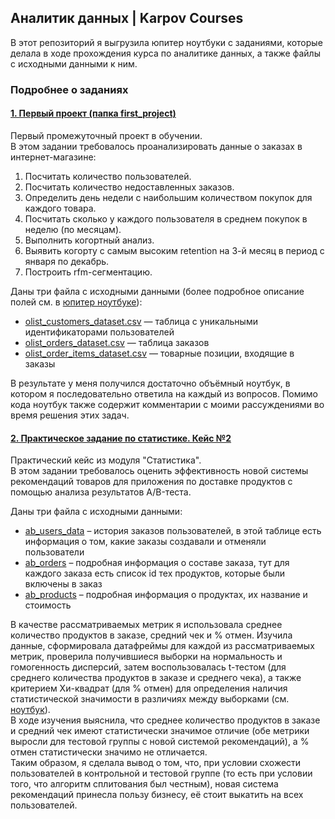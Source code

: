 ## Аналитик данных | Karpov Courses

В этот репозиторий я выгрузила юпитер ноутбуки с заданиями, которые делала в ходе прохождения курса по аналитике данных, а также файлы с исходными данными к ним.

### Подробнее о заданиях
#### [1. Первый проект (папка first_project)](https://github.com/val-asoskova/karpov-courses-data-analytics/tree/main/first_project)
Первый промежуточный проект в обучении.\
В этом задании требовалось проанализировать данные о заказах в интернет-магазине: 
1. Посчитать количество пользователей.
2. Посчитать количество недоставленных заказов.
3. Определить день недели с наибольшим количеством покупок для каждого товара.
4. Посчитать сколько у каждого пользователя в среднем покупок в неделю (по месяцам).
5. Выполнить когортный анализ.
6. Выявить когорту с самым высоким retention на 3-й месяц в период с января по декабрь.
7. Построить rfm-сегментацию.

Даны три файла с исходными данными (более подробное описание полей см. в [юпитер ноутбуке](https://github.com/val-asoskova/karpov-courses-data-analytics/blob/main/first_project/first_project.ipynb)):
* [olist_customers_dataset.csv](https://github.com/val-asoskova/karpov-courses-data-analytics/blob/main/first_project/olist_customers_dataset.csv) — таблица с уникальными идентификаторами пользователей
* [olist_orders_dataset.csv](https://github.com/val-asoskova/karpov-courses-data-analytics/blob/main/first_project/olist_orders_dataset.csv) —  таблица заказов
* [olist_order_items_dataset.csv](https://github.com/val-asoskova/karpov-courses-data-analytics/blob/main/first_project/olist_order_items_dataset.csv) —  товарные позиции, входящие в заказы

В результате у меня получился достаточно объёмный ноутбук, в котором я последовательно ответила на каждый из вопросов. Помимо кода ноутбук также содержит комментарии с моими рассуждениями во время решения этих задач.

#### [2. Практическое задание по статистике. Кейс №2](https://github.com/val-asoskova/karpov-courses-data-analytics/tree/main/ab_tests)
Практический кейс из модуля "Статистика".\
В этом задании требовалось оценить эффективность новой системы рекомендаций товаров для приложения по доставке продуктов с помощью анализа результатов A/B-теста. 

Даны три файла с исходными данными:
* [ab_users_data](https://github.com/val-asoskova/karpov-courses-data-analytics/blob/main/ab_tests/ab_users_data.csv) – история заказов пользователей, в этой таблице есть информация о том, какие заказы создавали и отменяли пользователи
* [ab_orders](https://github.com/val-asoskova/karpov-courses-data-analytics/blob/main/ab_tests/ab_orders.csv) – подробная информация о составе заказа, тут для каждого заказа есть список id тех продуктов, которые были включены в заказ
* [ab_products](https://github.com/val-asoskova/karpov-courses-data-analytics/blob/main/ab_tests/ab_products.csv) – подробная информация о продуктах, их название и стоимость

В качестве рассматриваемых метрик я использовала среднее количество продуктов в заказе, средний чек и % отмен. Изучила данные, сформировала датафреймы для каждой из рассматриваемых метрик, проверила получившиеся выборки на нормальность и гомогенность дисперсий, затем воспользовалась t-тестом (для среднего количества продуктов в заказе и среднего чека), а также критерием Хи-квадрат (для % отмен) для определения наличия статистической значимости в различиях между выборками (см. [ноутбук](https://github.com/val-asoskova/karpov-courses-data-analytics/blob/main/ab_tests/case_2.ipynb)).\
В ходе изучения выяснила, что среднее количество продуктов в заказе и средний чек имеют статистически значимое отличие (обе метрики выросли для тестовой группы с новой системой рекомендаций), а % отмен статистически значимо не отличается.\
Таким образом, я сделала вывод о том, что, при условии схожести пользователей в контрольной и тестовой группе (то есть при условии того, что алгоритм сплитования был честным), новая система рекомендаций принесла пользу бизнесу, её стоит выкатить на всех пользователей.
